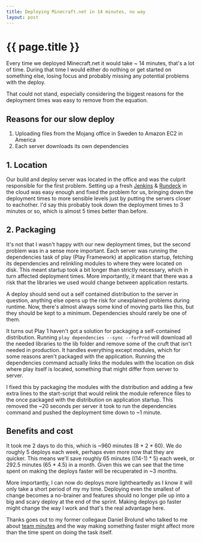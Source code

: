 ```yaml
---
title: Deploying Minecraft.net in 14 minutes, no way
layout: post
---
```


{{ page.title }}
================

Every time we deployed Minecraft.net it would take ~ 14
minutes, that's a lot of time. During that time I would either do
nothing or get started on something else, losing focus and probably
missing any potential problems with the deploy.

That could not stand, especially considering the biggest reasons for
the deployment times was easy to remove from the equation.

## Reasons for our slow deploy

1. Uploading files from the Mojang office in Sweden to Amazon EC2 in America
2. Each server downloads its own dependencies


## 1. Location

Our build and deploy server was located in the office and was the culprit
responsible for the first problem. Setting up a fresh [Jenkins](http://jenkins-ci.org/) &
[Rundeck](http://rundeck.org/) in the cloud was easy enough and fixed the problem for
us, bringing down the deployment times to more sensible levels just by
putting the servers closer to eachother. I'd say this probably took
down the deployment times to 3 minutes or so, which is almost 5 times
better than before.

## 2. Packaging

It's not that I wasn't happy with our new deployment times, but the second problem was in a
sense more important. Each server was running the dependencies task of
play (Play Framework) at application startup, fetching its dependencies
and relinkling modules to where they were located on disk. This meant
startup took a bit longer than strictly necessary, which in turn
affected deployment times. More importantly, it meant that there was a
risk that the libraries we used would change between application restarts.

A deploy should send out a self contained distribution to the server
in question, anything else opens up the risk for unexplained problems
during runtime. Now, there's almost always some kind of moving parts
like this, but they should be kept to a minimum. Dependencies should
rarely be one of them.

It turns out Play 1 haven't got a solution for packaging a
self-contained distribution. Running `play dependencies --sync --forProd` 
will download all the needed libraries to the lib folder and
remove some of the cruft that isn't needed in production. It handles
everything except modules, which for some reasons aren't packaged with
the application. Running the dependencies command actually links the
modules with the location on disk where play itself is located,
something that might differ from server to server.

I fixed this by packaging the modules with the distribution  and adding a
few extra lines to the start-script that would relink the module
reference files to the once packaged with the distribution on
application startup. This removed the ~20 seconds per server it took to run
the dependencies command and pushed the deployment time down to ~1 minute.

## Benefits and cost

It took me 2 days to do this, which is ~960 minutes (8 * 2 * 60). We do roughly 5 deploys each
week, perhaps even more now that they are quicker. This means we'll
save roughly 65 minutes ((14-1) * 5) each week, or 292.5 minutes
(65 * 4.5) in a month. Given this we can see that the time spent on
making the deploys faster will be recuperated in ~3 months.

More importantly, I can now do deploys more lightheartedly as I know
it will only take a short period of my my time. Deploying even the
smallest of change becomes a no-brainer and features should no longer
pile up into a big and scary deploy at the end of the sprint. Making deploys go faster might change the way I work
and that's the real advantage here.

Thanks goes out to my former collegaue Daniel Brolund who talked to me
about [team
minutes](http://danielbrolund.wordpress.com/2007/08/12/how-much-is-a-team-minute/)
and the way making something faster might affect more than the time
spent on doing the task itself.
